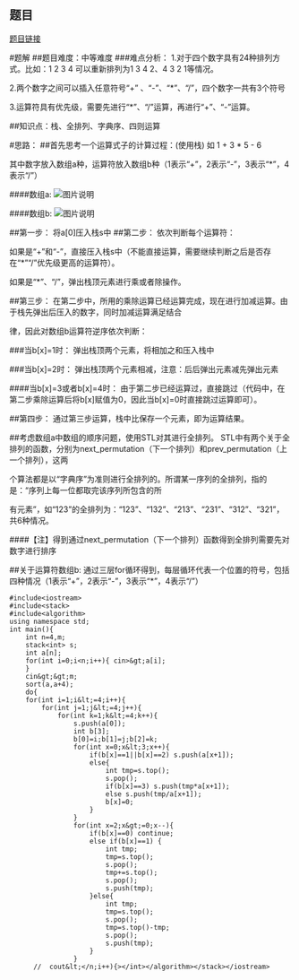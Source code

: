## 题目
[题目链接](https://www.nowcoder.com/practice/3768d4047b01492eb5745ef0b3f797d7?tpId=182&tqId=325936&sourceUrl=/exam/oj&channenl=wgithub&fromPut=wgithub)

#题解
##题目难度：中等难度
###难点分析：
1.对于四个数字具有24种排列方式。比如：1 2 3 4 可以重新排列为1 3 4 2、4 3 2 1等情况。

2.两个数字之间可以插入任意符号“+” 、“-”、“*”、“/”，四个数字一共有3个符号

3.运算符具有优先级，需要先进行“*”、“/”运算，再进行“+”、“-”运算。

##知识点：栈、全排列、字典序、四则运算

#思路：
##首先思考一个运算式子的计算过程：(使用栈)
如  1 + 3 * 5 - 6

其中数字放入数组a种，运算符放入数组b种（1表示“+”，2表示“-”，3表示“*”，4表示“/”）

####数组a:
![图片说明](https://uploadfiles.nowcoder.com/images/20200427/735510_1587977210732_13B375D22CE8B98F491BE156633E3C96 "图片标题") 

####数组b:
![图片说明](https://uploadfiles.nowcoder.com/images/20200427/735510_1587977243719_B0062C387EA68EBCF025BFAE5206105C "图片标题") 

##第一步：
将a[0]压入栈s中
##第二步：
依次判断每个运算符：

如果是“+”和“-”，直接压入栈s中（不能直接运算，需要继续判断之后是否存在“*”“/”优先级更高的运算符）。

如果是“*”、“/”，弹出栈顶元素进行乘或者除操作。

##第三步：
在第二步中，所用的乘除运算已经运算完成，现在进行加减运算。由于栈先弹出后压入的数字，同时加减运算满足结合

律，因此对数组b运算符逆序依次判断：

###当b[x]=1时：
弹出栈顶两个元素，将相加之和压入栈中

###当b[x]=2时：
弹出栈顶两个元素相减，注意：后后弹出元素减先弹出元素

####当b[x]=3或者b[x]=4时：
由于第二步已经运算过，直接跳过（代码中，在第二步乘除运算后将b[x]赋值为0，因此当b[x]=0时直接跳过运算即可）。

##第四步：
通过第三步运算，栈中比保存一个元素，即为运算结果。

##考虑数组a中数组的顺序问题，使用STL对其进行全排列。
STL中有两个关于全排列的函数，分别为next_permutation（下一个排列）和prev_permutation（上一个排列），这两

个算法都是以“字典序”为准则进行全排列的。所谓某一序列的全排列，指的是：“序列上每一位都取完该序列所包含的所

有元素”，如“123”的全排列为：“123”、“132”、“213”、“231”、“312”、“321”，共6种情况。

####【注】得到通过next_permutation（下一个排列）函数得到全排列需要先对数字进行排序

##关于运算符数组b:
通过三层for循环得到，每层循环代表一个位置的符号，包括四种情况（1表示“+”，2表示“-”，3表示“*”，4表示“/”）


```
#include<iostream>
#include<stack>
#include<algorithm>
using namespace std;
int main(){
	int n=4,m;
	stack<int> s;
	int a[n];
	for(int i=0;i<n;i++){ cin>&gt;a[i];
	}
	cin&gt;&gt;m;
	sort(a,a+4); 
    do{
	for(int i=1;i&lt;=4;i++){
		for(int j=1;j&lt;=4;j++){
			for(int k=1;k&lt;=4;k++){
				s.push(a[0]);
				int b[3];
				b[0]=i;b[1]=j;b[2]=k;		
				for(int x=0;x&lt;3;x++){
					if(b[x]==1||b[x]==2) s.push(a[x+1]);
				    else{
					    int tmp=s.top();
					    s.pop();
					    if(b[x]==3) s.push(tmp*a[x+1]);
					    else s.push(tmp/a[x+1]); 
					    b[x]=0;
				    }
			    }
			    for(int x=2;x&gt;=0;x--){
			    	if(b[x]==0) continue;
			    	else if(b[x]==1) {
			    		int tmp;
			    		tmp=s.top();
			    		s.pop();
			    		tmp+=s.top();
			    		s.pop();
			    		s.push(tmp);
					}else{
						int tmp;
			    		tmp=s.top();
			    		s.pop();
			    		tmp=s.top()-tmp;
			    		s.pop();
			    		s.push(tmp);
					}
				}
	  //  cout&lt;</n;i++){></int></algorithm></stack></iostream>